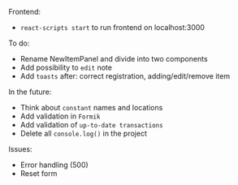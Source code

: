 Frontend:
- `react-scripts start` to run frontend on localhost:3000

To do:
- Rename NewItemPanel and divide into two components
- Add possibility to `edit` note
- Add `toasts` after: correct registration, adding/edit/remove item

In the future:
- Think about `constant` names and locations
- Add validation in `Formik`
- Add validation of `up-to-date transactions`
- Delete all `console.log()` in the project

Issues:
- Error handling (500)
- Reset form
